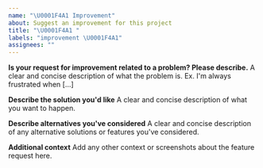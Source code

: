 ```yaml
---
name: "\U0001F4A1 Improvement"
about: Suggest an improvement for this project
title: "\U0001F4A1 "
labels: "improvement \U0001F4A1"
assignees: ""
---
```


**Is your request for improvement related to a problem? Please describe.**
A clear and concise description of what the problem is. Ex. I'm always frustrated when [...]

**Describe the solution you'd like**
A clear and concise description of what you want to happen.

**Describe alternatives you've considered**
A clear and concise description of any alternative solutions or features you've considered.

**Additional context**
Add any other context or screenshots about the feature request here.
